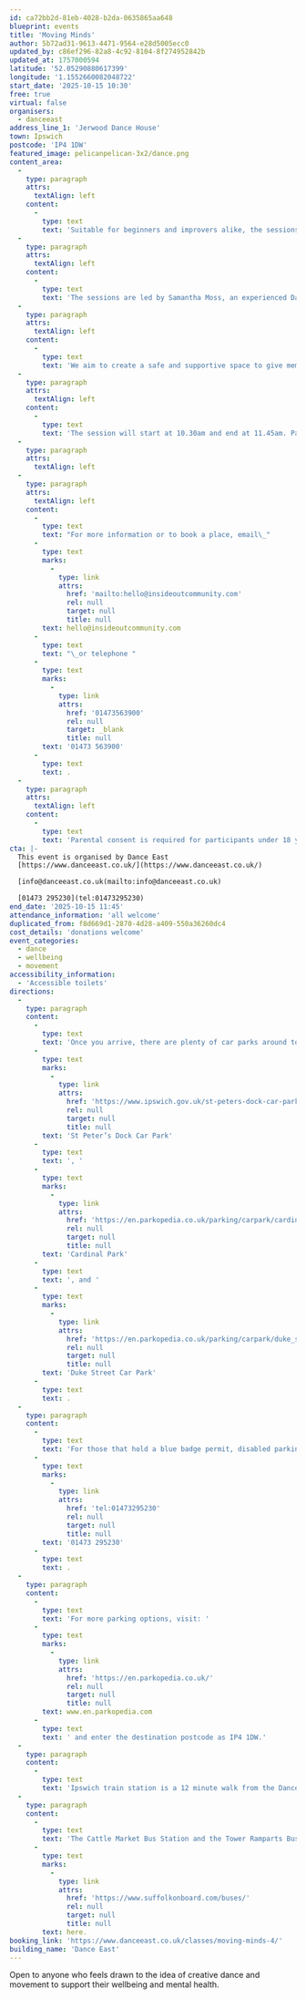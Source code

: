 ```yaml
---
id: ca72bb2d-81eb-4028-b2da-0635865aa648
blueprint: events
title: 'Moving Minds'
author: 5b72ad31-9613-4471-9564-e28d5005ecc0
updated_by: c86ef296-82a8-4c92-8104-8f274952842b
updated_at: 1757000594
latitude: '52.05290880617399'
longitude: '1.1552660082048722'
start_date: '2025-10-15 10:30'
free: true
virtual: false
organisers:
  - danceeast
address_line_1: 'Jerwood Dance House'
town: Ipswich
postcode: 'IP4 1DW'
featured_image: pelicanpelican-3x2/dance.png
content_area:
  -
    type: paragraph
    attrs:
      textAlign: left
    content:
      -
        type: text
        text: 'Suitable for beginners and improvers alike, the sessions aim to inspire members to move more freely, rhythmically, and expressively, both individually and with others in the group.'
  -
    type: paragraph
    attrs:
      textAlign: left
    content:
      -
        type: text
        text: 'The sessions are led by Samantha Moss, an experienced DanceEast dance artist.'
  -
    type: paragraph
    attrs:
      textAlign: left
    content:
      -
        type: text
        text: 'We aim to create a safe and supportive space to give members the freedom to express themselves while having fun. There is no pressure on anyone to ‘perform’, with members encouraged to progress at their own pace and physical ability.'
  -
    type: paragraph
    attrs:
      textAlign: left
    content:
      -
        type: text
        text: 'The session will start at 10.30am and end at 11.45am. Participants are welcome to arrive from 10am for refreshments and conversation. There will also be time for questions at the end of the session. '
  -
    type: paragraph
    attrs:
      textAlign: left
  -
    type: paragraph
    attrs:
      textAlign: left
    content:
      -
        type: text
        text: "For more information or to book a place, email\_"
      -
        type: text
        marks:
          -
            type: link
            attrs:
              href: 'mailto:hello@insideoutcommunity.com'
              rel: null
              target: null
              title: null
        text: hello@insideoutcommunity.com
      -
        type: text
        text: "\_or telephone "
      -
        type: text
        marks:
          -
            type: link
            attrs:
              href: '01473563900'
              rel: null
              target: _blank
              title: null
        text: '01473 563900'
      -
        type: text
        text: .
  -
    type: paragraph
    attrs:
      textAlign: left
    content:
      -
        type: text
        text: 'Parental consent is required for participants under 18 years of age.'
cta: |-
  This event is organised by Dance East
  [https://www.danceeast.co.uk/](https://www.danceeast.co.uk/)

  [info@danceeast.co.uk(mailto:info@danceeast.co.uk)

  [01473 295230](tel:01473295230)
end_date: '2025-10-15 11:45'
attendance_information: 'all welcome'
duplicated_from: f8d669d1-2870-4d28-a409-550a36260dc4
cost_details: 'donations welcome'
event_categories:
  - dance
  - wellbeing
  - movement
accessibility_information:
  - 'Accessible toilets'
directions:
  -
    type: paragraph
    content:
      -
        type: text
        text: 'Once you arrive, there are plenty of car parks around town but the closest ones to us are '
      -
        type: text
        marks:
          -
            type: link
            attrs:
              href: 'https://www.ipswich.gov.uk/st-peters-dock-car-park'
              rel: null
              target: null
              title: null
        text: 'St Peter’s Dock Car Park'
      -
        type: text
        text: ', '
      -
        type: text
        marks:
          -
            type: link
            attrs:
              href: 'https://en.parkopedia.co.uk/parking/carpark/cardinal_park/ip1/ipswich/?arriving=202403071500&leaving=202403071700'
              rel: null
              target: null
              title: null
        text: 'Cardinal Park'
      -
        type: text
        text: ', and '
      -
        type: text
        marks:
          -
            type: link
            attrs:
              href: 'https://en.parkopedia.co.uk/parking/carpark/duke_street-2/ip3/ipswich/?arriving=202403071500&leaving=202403071700'
              rel: null
              target: null
              title: null
        text: 'Duke Street Car Park'
      -
        type: text
        text: .
  -
    type: paragraph
    content:
      -
        type: text
        text: 'For those that hold a blue badge permit, disabled parking is available on a first come first served basis in the lay-by at the front of the building, please contact our Box Office team for further information on '
      -
        type: text
        marks:
          -
            type: link
            attrs:
              href: 'tel:01473295230'
              rel: null
              target: null
              title: null
        text: '01473 295230'
      -
        type: text
        text: .
  -
    type: paragraph
    content:
      -
        type: text
        text: 'For more parking options, visit: '
      -
        type: text
        marks:
          -
            type: link
            attrs:
              href: 'https://en.parkopedia.co.uk/'
              rel: null
              target: null
              title: null
        text: www.en.parkopedia.com
      -
        type: text
        text: ' and enter the destination postcode as IP4 1DW.'
  -
    type: paragraph
    content:
      -
        type: text
        text: 'Ipswich train station is a 12 minute walk from the DanceHouse.'
  -
    type: paragraph
    content:
      -
        type: text
        text: 'The Cattle Market Bus Station and the Tower Ramparts Bus Station are within 15 minutes’ walk and buses run frequently. See the latest bus timetables '
      -
        type: text
        marks:
          -
            type: link
            attrs:
              href: 'https://www.suffolkonboard.com/buses/'
              rel: null
              target: null
              title: null
        text: here.
booking_link: 'https://www.danceeast.co.uk/classes/moving-minds-4/'
building_name: 'Dance East'
---
```

Open to anyone who feels drawn to the idea of creative dance and movement to support their wellbeing and mental health.